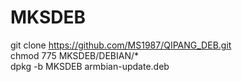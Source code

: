 # MKSDEB
git clone https://github.com/MS1987/QIPANG_DEB.git   
chmod 775 MKSDEB/DEBIAN/*  
dpkg -b MKSDEB armbian-update.deb 
